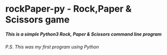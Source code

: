# rockPaper-py - Rock,Paper & Scissors game

##### This is a simple Python3 Rock, Paper & Scissors command line program

###### P.S. This was my first program using Python
